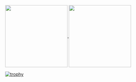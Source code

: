 <a href="https://github.com/anuraghazra/github-readme-stats">
  <img height=200 align="center" src="https://github-readme-stats.vercel.app/api?username=JHSAND&theme=tokyonight&hide_border=true" />
</a>
<a href="https://github.com/anuraghazra/convoychat">
  <img height=200 align="center" src="https://github-readme-stats.vercel.app/api/top-langs?username=JHSAND&layout=compact&langs_count=8&card_width=320&theme=tokyonight&hide_border=true&hide=css,html,hack,scss" />
</a>

[![trophy](https://github-profile-trophy.vercel.app/?username=JHSAND&theme=dracula&column=6&rank=SECRET,SSS,SS,S,AAA,AA,A&theme=tokyonight&no-frame=true)](https://github.com/ryo-ma/github-profile-trophy)
